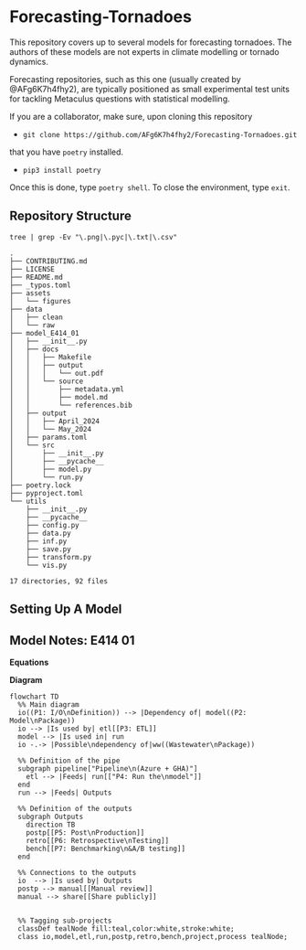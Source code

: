 # Forecasting-Tornadoes

This repository covers up to several models for forecasting tornadoes. The authors of these models are not experts in climate modelling or tornado dynamics.

Forecasting repositories, such as this one (usually created by @AFg6K7h4fhy2), are typically positioned as small experimental test units for tackling Metaculus questions with statistical modelling.

If you are a collaborator, make sure, upon cloning this repository

* `git clone https://github.com/AFg6K7h4fhy2/Forecasting-Tornadoes.git`

that you have `poetry` installed.

* `pip3 install poetry`

Once this is done, type `poetry shell`. To close the environment, type `exit`.

## Repository Structure

`tree | grep -Ev "\.png|\.pyc|\.txt|\.csv"`


```
.
├── CONTRIBUTING.md
├── LICENSE
├── README.md
├── _typos.toml
├── assets
│   └── figures
├── data
│   ├── clean
│   └── raw
├── model_E414_01
│   ├── __init__.py
│   ├── docs
│   │   ├── Makefile
│   │   ├── output
│   │   │   └── out.pdf
│   │   └── source
│   │       ├── metadata.yml
│   │       ├── model.md
│   │       └── references.bib
│   ├── output
│   │   ├── April_2024
│   │   └── May_2024
│   ├── params.toml
│   └── src
│       ├── __init__.py
│       ├── __pycache__
│       ├── model.py
│       └── run.py
├── poetry.lock
├── pyproject.toml
└── utils
    ├── __init__.py
    ├── __pycache__
    ├── config.py
    ├── data.py
    ├── inf.py
    ├── save.py
    ├── transform.py
    └── vis.py

17 directories, 92 files
```


## Setting Up A Model



## Model Notes: E414 01

__Equations__




__Diagram__


```mermaid
flowchart TD
  %% Main diagram
  io((P1: I/O\nDefinition)) --> |Dependency of| model((P2: Model\nPackage))
  io --> |Is used by| etl[[P3: ETL]]
  model --> |Is used in| run
  io -.-> |Possible\ndependency of|ww((Wastewater\nPackage))

  %% Definition of the pipe
  subgraph pipeline["Pipeline\n(Azure + GHA)"]
    etl --> |Feeds| run[["P4: Run the\nmodel"]]
  end
  run --> |Feeds| Outputs

  %% Definition of the outputs
  subgraph Outputs
    direction TB
    postp[[P5: Post\nProduction]]
    retro[[P6: Retrospective\nTesting]]
    bench[[P7: Benchmarking\n&A/B testing]]
  end

  %% Connections to the outputs
  io  --> |Is used by| Outputs
  postp --> manual[[Manual review]]
  manual --> share[[Share publicly]]


  %% Tagging sub-projects
  classDef tealNode fill:teal,color:white,stroke:white;
  class io,model,etl,run,postp,retro,bench,project,process tealNode;
```
